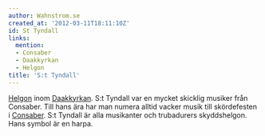 ```yaml
---
author: Wahnstrom.se
created_at: '2012-03-11T18:11:10Z'
id: St Tyndall
links:
  mention:
  - Consaber
  - Daakkyrkan
  - Helgon
title: 'S:t Tyndall'
---
```


[Helgon] inom [Daakkyrkan]. S:t Tyndall var en mycket skicklig musiker från Consaber. Till hans ära
har man numera alltid vacker musik till skördefesten i [Consaber]. S:t Tyndall är alla musikanter
och trubadurers skyddshelgon. Hans symbol är en harpa.

  [Helgon]: Helgon
  [Daakkyrkan]: Daakkyrkan
  [Consaber]: Consaber